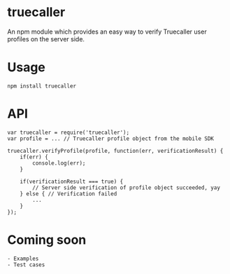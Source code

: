 # truecaller
An npm module which provides an easy way to verify Truecaller user profiles on the server side.

# Usage
```npm install truecaller```

# API
    var truecaller = require('truecaller');
    var profile = ... // Truecaller profile object from the mobile SDK
    
    truecaller.verifyProfile(profile, function(err, verificationResult) {
        if(err) {
            console.log(err);
        }
        
        if(verificationResult === true) {
            // Server side verification of profile object succeeded, yay
        } else { // Verification failed
            ...
        }
    });
    
# Coming soon
    - Examples
    - Test cases
    

